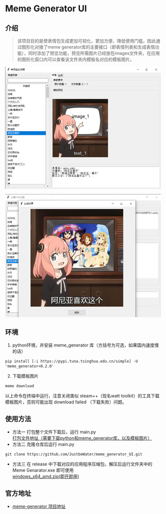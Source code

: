 # Meme Generator UI 
## 介绍
>该项目目的是使表情包生成更加可视化，更加方便，降低使用门槛，因此通过图形化对接了meme generator库的主要接口（即表情列表和生成表情功能），同时添加了预览功能，预览所需图片已经放在images文件夹，在应用的图形化窗口内可以查看该文件夹内模板名对应的模板图片。

![界面展示图片1](other/show_1.png "界面展示图片1")  
  
![界面展示图片2](other/show_2.png "界面展示图片2")
## 环境
1. python环境，并安装 meme_generator 库（方括号为可选，如果国内速度慢的话）
```
pip install [-i https://pypi.tuna.tsinghua.edu.cn/simple] -U 'meme_generator<0.2.0'
```
2. 下载模板图片 
```
meme download
```
以上命令在终端中运行，注意关闭类似 steam++（现名watt toolkit）的工具下载模板图片，否则可能出现 download failed （下载失败）问题。
## 使用方法
+ 方法一 打包整个文件下载后，运行 main.py  
[打包文件地址（需要下载python和meme_generator库，以及模板图片）](https://github.com/JustbeWater/meme_generator_UI/archive/refs/heads/main.zip)
+ 方法二 克隆仓库后运行 main.py
```
git clone https://github.com/JustbeWater/meme_generator_UI.git
```
+ 方法三 在 release 中下载对应的应用程序压缩包，解压后运行文件夹中的 Meme Genarator.exe 即可使用  
[windows_x64_amd.zip(即开即用)]()
## 官方地址
+ [meme-generator 项目地址](https://github.com/MemeCrafters/meme-generator)
